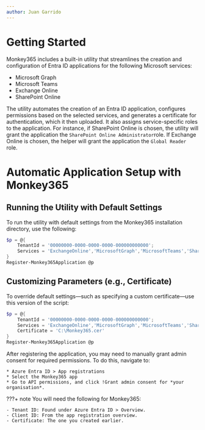 ```yaml
---
author: Juan Garrido
---
```


# Getting Started

Monkey365 includes a built-in utility that streamlines the creation and configuration of Entra ID applications for the following Microsoft services:

* Microsoft Graph
* Microsoft Teams
* Exchange Online
* SharePoint Online

The utility automates the creation of an Entra ID application, configures permissions based on the selected services, and generates a certificate for authentication, which it then uploaded. It also assigns service-specific roles to the application. For instance, if SharePoint Online is chosen, the utility will grant the application the `SharePoint Online Administrator`role. If Exchange Online is chosen, the helper will grant the application the `Global Reader` role.

# Automatic Application Setup with Monkey365

## Running the Utility with Default Settings

To run the utility with default settings from the Monkey365 installation directory, use the following:

```PowerShell
$p = @{
    TenantId = '00000000-0000-0000-0000-000000000000';
    Services = 'ExchangeOnline','MicrosoftGraph','MicrosoftTeams','SharePointOnline';
}
Register-Monkey365Application @p
```

## Customizing Parameters (e.g., Certificate)

To override default settings—such as specifying a custom certificate—use this version of the script:

```PowerShell
$p = @{
    TenantId = '00000000-0000-0000-0000-000000000000';
    Services = 'ExchangeOnline','MicrosoftGraph','MicrosoftTeams','SharePointOnline';
    Certificate = 'C:\Monkey365.cer'
}
Register-Monkey365Application @p
```

After registering the application, you may need to manually grant admin consent for required permissions. To do this, navigate to:

	* Azure Entra ID > App registrations
	* Select the Monkey365 app
	* Go to API permissions, and click !Grant admin consent for *your organisation*.


???+ note
	You will need the following for Monkey365:
	
	- Tenant ID: Found under Azure Entra ID > Overview.
	- Client ID: From the app registration overview.
	- Certificate: The one you created earlier.